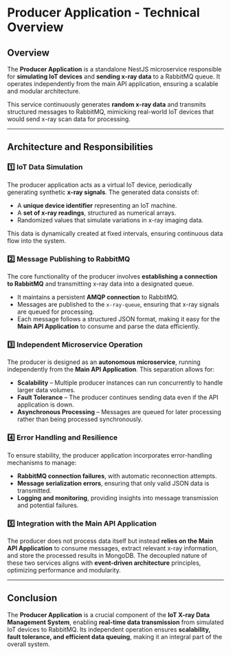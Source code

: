 # **Producer Application - Technical Overview**  

## **Overview**  
The **Producer Application** is a standalone NestJS microservice responsible for **simulating IoT devices** and **sending x-ray data** to a RabbitMQ queue. It operates independently from the main API application, ensuring a scalable and modular architecture.  

This service continuously generates **random x-ray data** and transmits structured messages to RabbitMQ, mimicking real-world IoT devices that would send x-ray scan data for processing.  

---

## **Architecture and Responsibilities**  

### **1️⃣ IoT Data Simulation**  
The producer application acts as a virtual IoT device, periodically generating synthetic **x-ray signals**. The generated data consists of:  
- A **unique device identifier** representing an IoT machine.  
- A **set of x-ray readings**, structured as numerical arrays.  
- Randomized values that simulate variations in x-ray imaging data.  

This data is dynamically created at fixed intervals, ensuring continuous data flow into the system.  

### **2️⃣ Message Publishing to RabbitMQ**  
The core functionality of the producer involves **establishing a connection to RabbitMQ** and transmitting x-ray data into a designated queue.  
- It maintains a persistent **AMQP connection** to RabbitMQ.  
- Messages are published to the `x-ray-queue`, ensuring that x-ray signals are queued for processing.  
- Each message follows a structured JSON format, making it easy for the **Main API Application** to consume and parse the data efficiently.  

### **3️⃣ Independent Microservice Operation**  
The producer is designed as an **autonomous microservice**, running independently from the **Main API Application**. This separation allows for:  
- **Scalability** – Multiple producer instances can run concurrently to handle larger data volumes.  
- **Fault Tolerance** – The producer continues sending data even if the API application is down.  
- **Asynchronous Processing** – Messages are queued for later processing rather than being processed synchronously.  

### **4️⃣ Error Handling and Resilience**  
To ensure stability, the producer application incorporates error-handling mechanisms to manage:  
- **RabbitMQ connection failures**, with automatic reconnection attempts.  
- **Message serialization errors**, ensuring that only valid JSON data is transmitted.  
- **Logging and monitoring**, providing insights into message transmission and potential failures.  

### **5️⃣ Integration with the Main API Application**  
The producer does not process data itself but instead **relies on the Main API Application** to consume messages, extract relevant x-ray information, and store the processed results in MongoDB. The decoupled nature of these two services aligns with **event-driven architecture** principles, optimizing performance and modularity.  

---

## **Conclusion**  
The **Producer Application** is a crucial component of the **IoT X-ray Data Management System**, enabling **real-time data transmission** from simulated IoT devices to RabbitMQ. Its independent operation ensures **scalability, fault tolerance, and efficient data queuing**, making it an integral part of the overall system.